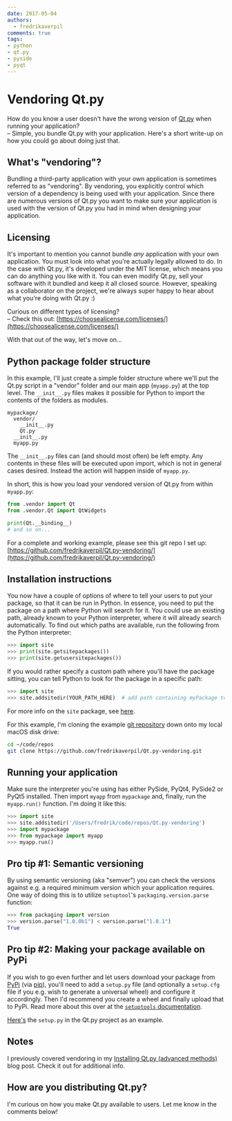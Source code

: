 ```yaml
---
date: 2017-05-04
authors:
  - fredrikaverpil
comments: true
tags:
- python
- qt.py
- pyside
- pyqt
---
```


# Vendoring Qt.py

How do you know a user doesn't have the wrong version of [Qt.py](https://github.com/mottosso/Qt.py) when running your application?  
– Simple, you bundle Qt.py with your application. Here's a short write-up on how you could go about doing just that.

<!-- more -->

## What's "vendoring"?

Bundling a third-party application with your own application is sometimes referred to as "vendoring". By vendoring, you explicitly control which version of a dependency is being used with your application. Since there are numerous versions of Qt.py you want to make sure your application is used with the version of Qt.py you had in mind when designing your application.


## Licensing

It's important to mention you cannot bundle *any* application with your own application. You must look into what you're actually legally allowed to do. In the case with Qt.py, it's developed under the MIT license, which means you can do anything you like with it. You can even modify Qt.py, sell your software with it bundled and keep it all closed source. However, speaking as a collaborator on the project, we're always super happy to hear about what you're doing with Qt.py :)

Curious on different types of licensing?  
– Check this out: [https://choosealicense.com/licenses/](https://choosealicense.com/licenses/)

With that out of the way, let's move on...


## Python package folder structure

In this example, I'll just create a simple folder structure where we'll put the Qt.py script in a "vendor" folder and our main app (`myapp.py`) at the top level. The `__init__.py` files makes it possible for Python to import the contents of the folders as modules.

```
mypackage/
  vendor/
    __init__.py
    Qt.py
  __init__.py
  myapp.py
```

The `__init__.py` files can (and should most often) be left empty. Any contents in these files will be executed upon import, which is not in general cases desired. Instead the action will happen inside of `myapp.py`.

In short, this is how you load your vendored version of Qt.py from within `myapp.py`:

```python
from .vendor import Qt
from .vendor.Qt import QtWidgets

print(Qt.__binding__)
# and so on...
```

For a complete and working example, please see this git repo I set up: [https://github.com/fredrikaverpil/Qt.py-vendoring/](https://github.com/fredrikaverpil/Qt.py-vendoring/)


## Installation instructions

You now have a couple of options of where to tell your users to put your package, so that it can be run in Python. In essence, you need to put the package on a path where Python will search for it. You could use an existing path, already known to your Python interpreter, where it will already search automatically. To find out which paths are available, run the following from the Python interpreter:

```python
>>> import site
>>> print(site.getsitepackages())
>>> print(site.getusersitepackages())
```

If you would rather specify a custom path where you'll have the package sitting, you can tell Python to look for the package in a specific path:

```python
>>> import site
>>> site.addsitedir(YOUR_PATH_HERE)  # add path containing myPackage to PYTHONPATH
```

For more info on the `site` package, see [here](https://docs.python.org/2/library/site.html).

For this example, I'm cloning the example [git repository](https://github.com/fredrikaverpil/Qt.py-vendoring/) down onto my local macOS disk drive:

```bash
cd ~/code/repos
git clone https://github.com/fredrikaverpil/Qt.py-vendoring.git
```

## Running your application

Make sure the interpreter you're using has either PySide, PyQt4, PySide2 or PyQt5 installed. Then import `myapp` from `mypackage` and, finally, run the `myapp.run()` function. I'm doing it like this:

```python
>>> import site
>>> site.addsitedir('/Users/fredrik/code/repos/Qt.py-vendoring')
>>> import mypackage
>>> from mypackage import myapp
>>> myapp.run()
```

## Pro tip #1: Semantic versioning

By using semantic versioning (aka "semver") you can check the versions against e.g. a required minimum version which your application requires. One way of doing this is to utilize `setuptool`'s `packaging.version.parse` function:

```python
>>> from packaging import version
>>> version.parse("1.0.0b1") < version.parse("1.0.1")
True
```

## Pro tip #2: Making your package available on PyPi

If you wish to go even further and let users download your package from [PyPi](https://pypi.python.org/pypi) (via [pip](https://packaging.python.org/installing/)), you'll need to add a `setup.py` file (and optionally a `setup.cfg` file if you e.g. wish to generate a universal wheel) and configure it accordingly. Then I'd recommend you create a wheel and finally upload that to PyPi. Read more about this over at the [`setuptools` documentation](https://packaging.python.org/distributing/).

[Here's](https://github.com/mottosso/Qt.py/blob/master/setup.py) the `setup.py` in the Qt.py project as an example.


## Notes

I previously covered vendoring in my [Installing Qt.py (advanced methods)](https://fredrikaverpil.github.io/2016/07/25/installing-qt-py-advanced-methods/) blog post. Check it out for additional info.


## How are you distributing Qt.py?

I'm curious on how you make Qt.py available to users. Let me know in the comments below!